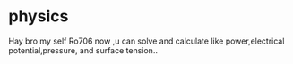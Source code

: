 # physics

Hay bro my self Ro706
now ,u can solve and calculate
like power,electrical potential,pressure,
and surface tension..
